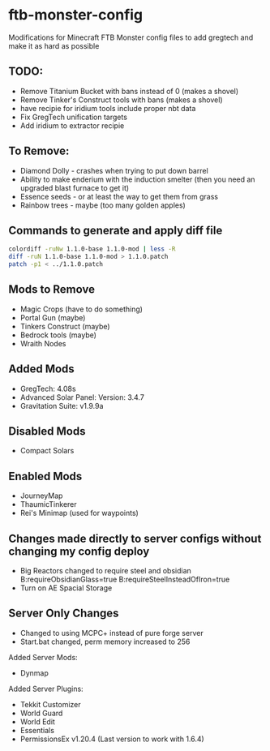 ftb-monster-config
==================

Modifications for Minecraft FTB Monster config files to add gregtech and make it
as hard as possible

TODO:
--------------------------------------------------------------------------
* Remove Titanium Bucket with bans instead of 0 (makes a shovel)
* Remove Tinker's Construct tools with bans (makes a shovel)
* have recipie for iridium tools include proper nbt data
* Fix GregTech unification targets
* Add iridium to extractor recipie

To Remove:
--------------------------------------------------------------------------
* Diamond Dolly - crashes when trying to put down barrel
* Ability to make enderium with the induction smelter (then you need an
  upgraded blast furnace to get it)
* Essence seeds - or at least the way to get them from grass
* Rainbow trees - maybe (too many golden apples)

Commands to generate and apply diff file
--------------------------------------------------------------------------
``` bash
colordiff -ruNw 1.1.0-base 1.1.0-mod | less -R
diff -ruN 1.1.0-base 1.1.0-mod > 1.1.0.patch
patch -p1 < ../1.1.0.patch
```

Mods to Remove
---------------------------------------------------------------------------
* Magic Crops (have to do something)
* Portal Gun (maybe)
* Tinkers Construct (maybe)
* Bedrock tools (maybe)
* Wraith Nodes

Added Mods
---------------------------------------------------------------------------
* GregTech: 4.08s
* Advanced Solar Panel: Version: 3.4.7
* Gravitation Suite: v1.9.9a

Disabled Mods
---------------------------------------------------------------------------
* Compact Solars

Enabled Mods
---------------------------------------------------------------------------
* JourneyMap
* ThaumicTinkerer
* Rei's Minimap (used for waypoints)

Changes made directly to server configs without changing my config deploy
----------------------------------------------------------------------------
* Big Reactors changed to require steel and obsidian
    B:requireObsidianGlass=true
    B:requireSteelInsteadOfIron=true
* Turn on AE Spacial Storage


Server Only Changes
----------------------------------------------------------------------------
* Changed to using MCPC+ instead of pure forge server
* Start.bat changed, perm memory increased to 256

Added Server Mods:
* Dynmap

Added Server Plugins:
* Tekkit Customizer
* World Guard
* World Edit
* Essentials
* PermissionsEx v1.20.4 (Last version to work with 1.6.4)
